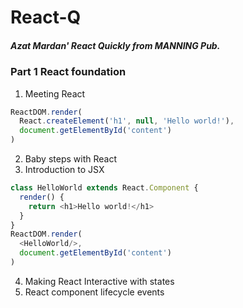 # React-Q
##### Azat Mardan' React Quickly from MANNING Pub.

### Part 1 React foundation
1. Meeting React
```JavaScript
ReactDOM.render(
  React.createElement('h1', null, 'Hello world!'),
  document.getElementById('content')
)
```
2. Baby steps with React
3. Introduction to JSX
```JavaScript
class HelloWorld extends React.Component {
  render() {
    return <h1>Hello world!</h1>
  }
}
ReactDOM.render(
  <HelloWorld/>,
  document.getElementById('content')
)
```
4. Making React Interactive with states
5. React component lifecycle events
